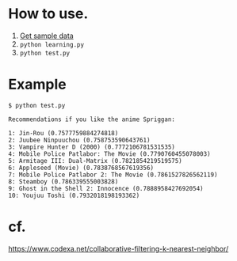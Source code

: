 # How to use.

1. [Get sample data](https://www.kaggle.com/CooperUnion/anime-recommendations-database)
1. `python learning.py`
1. `python test.py`

# Example

```
$ python test.py

Recommendations if you like the anime Spriggan:

1: Jin-Rou (0.7577759884274818)
2: Juubee Ninpuuchou (0.758753590643761)
3: Vampire Hunter D (2000) (0.7772106781531535)
4: Mobile Police Patlabor: The Movie (0.7790760455078003)
5: Armitage III: Dual-Matrix (0.7821854219519575)
6: Appleseed (Movie) (0.7838768567619356)
7: Mobile Police Patlabor 2: The Movie (0.7861527826562119)
8: Steamboy (0.786339555003828)
9: Ghost in the Shell 2: Innocence (0.7888958427692054)
10: Youjuu Toshi (0.7932018198193362)
```

# cf.

https://www.codexa.net/collaborative-filtering-k-nearest-neighbor/
